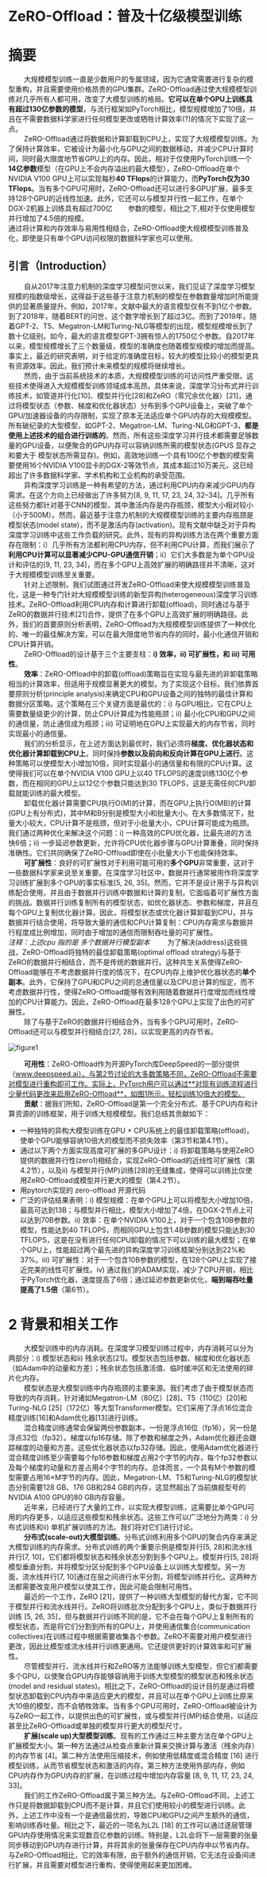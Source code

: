 # ZeRO-Offload：普及十亿级模型训练

# 摘要
&nbsp;&nbsp;&nbsp;&nbsp;&nbsp;&nbsp;&nbsp;&nbsp;大规模模型训练一直是少数用户的专属领域，因为它通常需要进行复杂的模型重构，并且需要使用价格昂贵的GPU集群。ZeRO-Offload通过使大规模模型训练对几乎所有人都可用，改变了大模型训练的格局。**它可以在单个GPU上训练具有超过130亿参数的模型**，与流行框架如PyTorch相比，模型规模增加了10倍，并且在不需要数据科学家进行任何模型更改或牺牲计算效率(?)的情况下实现了这一点。<br>
&nbsp;&nbsp;&nbsp;&nbsp;&nbsp;&nbsp;&nbsp;&nbsp;ZeRO-Offload通过将数据和计算卸载到CPU上，实现了大规模模型训练。为了保持计算效率，它被设计为最小化与GPU之间的数据移动，并减少CPU计算时间，同时最大限度地节省GPU上的内存。因此，相对于仅使用PyTorch训练一个**14亿参数**模型（在GPU上不会内存溢出的最大模型），ZeRO-Offload在单个NVIDIA V100 GPU上可以实现每秒**40 TFlops**的计算能力，而**PyTorch仅为30 TFlops**。当有多个GPU可用时，ZeRO-Offload还可以进行多GPU扩展，最多支持128个GPU的近线性加速。此外，它还可以与模型并行性一起工作，在单个DGX-2机器上训练具有超过700亿&nbsp;&nbsp;&nbsp;&nbsp;&nbsp;&nbsp;&nbsp;&nbsp;参数的模型，相比之下,相对于仅使用模型并行增加了4.5倍的规模。<br>
通过将计算和内存效率与易用性相结合，ZeRO-Offload使大规模模型训练普及化，即使是只有单个GPU访问权限的数据科学家也可以使用。<br>

## 引言（Introduction）
&nbsp;&nbsp;&nbsp;&nbsp;&nbsp;&nbsp;&nbsp;&nbsp;自从2017年注意力机制的深度学习模型问世以来，我们见证了深度学习模型规模的指数级增长，这得益于这些基于注意力机制的模型在参数数量增加时所能提供的显著质量提升。例如，2017年，文献中最大的语言模型仅有不到1亿个参数。到了2018年，随着BERT的问世，这个数字增长到了超过3亿。而到了2019年，随着GPT-2、T5、Megatron-LM和Turing-NLG等模型的出现，模型规模增长到了数十亿级别。如今，最大的语言模型GPT-3拥有惊人的1750亿个参数。自2017年以来，模型规模增长了三个数量级，模型的准确度也随着模型规模的增加而提高。事实上，最近的研究表明，对于给定的准确度目标，较大的模型比较小的模型更具有资源效率。因此，我们预计未来模型的规模将继续增长。<br>
&nbsp;&nbsp;&nbsp;&nbsp;&nbsp;&nbsp;&nbsp;&nbsp;然而，由于当前系统技术的本质，大规模模型训练的可访问性严重受限。这些技术使得进入大规模模型训练领域成本高昂。具体来说，深度学习分布式并行训练技术，如管道并行化[10]、模型并行化[28]和ZeRO（零冗余优化器）[21]，通过将模型状态（参数、梯度和优化器状态）分布到多个GPU设备上，突破了单个GPU/加速器设备的内存限制，实现了原本无法适应单个GPU内存的大规模模型。所有破纪录的大型模型，如GPT-2、Megatron-LM、Turing-NLG和GPT-3，**都是使用上述技术的组合进行训练的**。然而，所有这些深度学习并行技术都需要足够数量的GPU设备，以便聚合的GPU内存可以容纳训练所需的模型状态(GPUS 显存之和要大于 模型状态所需显存)。例如，高效地训练一个具有100亿个参数的模型需要使用16个NVIDIA V100显卡的DGX-2等效节点，其成本超过10万美元，这已经超出了许多数据科学家、学术机构和工业机构的承受范围。<br>
&nbsp;&nbsp;&nbsp;&nbsp;&nbsp;&nbsp;&nbsp;&nbsp;异构深度学习训练是一种有希望的方法，通过利用CPU内存来减少GPU内存需求。在这个方向上已经做出了许多努力[8, 9, 11, 17, 23, 24, 32–34]。几乎所有这些努力都针对基于CNN的模型，其中激活内存是内存瓶颈，模型大小相对较小（小于500M）。然而，最近基于注意力机制的大规模模型训练的主要内存瓶颈是模型状态(model state)，而不是激活内存(activation)。现有文献中缺乏对于异构深度学习训练中这些工作负载的研究。此外，现有的异构训练方法在两个重要方面存在限制：i）几乎所有方法都利用CPU内存，但不利用CPU计算，而我们展示了**利用CPU计算可以显著减少CPU-GPU通信开销**；ii）它们大多数是为单个GPU设计和评估的[9, 11, 23, 34]，而在多个GPU上高效扩展的明确路径并不清晰，这对于大规模模型训练至关重要。<br>
&nbsp;&nbsp;&nbsp;&nbsp;&nbsp;&nbsp;&nbsp;&nbsp;针对上述限制，我们试图通过开发ZeRO-Offload来使大规模模型训练普及化，这是一种专门针对大规模模型训练的新型异构(heterogeneous)深度学习训练技术。ZeRO-Offload利用CPU内存和计算进行卸载(offload)，同时通过与基于ZeRO的数据并行技术[21]合作，提供了在多个GPU上高效扩展的明确路径。此外，我们的首要原则分析表明，ZeRO-Offload为大规模模型训练提供了一种优化的、唯一的最佳解决方案，可以在最大限度地节省内存的同时，最小化通信开销和CPU计算开销。<br>
&nbsp;&nbsp;&nbsp;&nbsp;&nbsp;&nbsp;&nbsp;&nbsp;ZeRO-Offload的设计基于三个主要支柱：**i) 效率，ii) 可扩展性，和 iii) 可用性**。<br>
&nbsp;&nbsp;&nbsp;&nbsp;&nbsp;&nbsp;&nbsp;&nbsp;**效率**：ZeRO-Offload中的卸载(offload)策略旨在实现与最先进的非卸载策略相当的计算效率，但适用于规模显著更大的模型。为了实现这个目标，我们依靠首要原则分析(principle analysis)来确定CPU和GPU设备之间的独特的最佳计算和数据分区策略。这个策略在三个关键方面是最优的：i) 与GPU相比，它在CPU上需要数量级更少的计算，防止CPU计算成为性能瓶颈；ii) 最小化CPU和GPU之间的通信量，防止通信成为瓶颈；iii) 可证明地在GPU上实现最大的内存节省，同时实现最小的通信量。<br>
&nbsp;&nbsp;&nbsp;&nbsp;&nbsp;&nbsp;&nbsp;&nbsp;我们的分析显示，在上述方面达到最优时，我们必须将**梯度、优化器状态和优化器计算卸载到CPU上**，同时保持**参数以及前向和反向计算在GPU上进行**。这种策略可以使模型大小增加10倍，同时实现最小的通信量和有限的CPU计算。这使得我们可以在单个NVIDIA V100 GPU上以40 TFLOPS的速度训练130亿个参数，而在相同的GPU上以12亿个参数只能达到30 TFLOPS，这是无需任何CPU卸载就能训练的最大模型。<br>
&nbsp;&nbsp;&nbsp;&nbsp;&nbsp;&nbsp;&nbsp;&nbsp;卸载优化器计算需要CPU执行O(M)的计算，而在GPU上执行O(MB)的计算(GPU上有分布式)，其中M和B分别是模型大小和批量大小。在大多数情况下，批量大小较大，CPU计算不是瓶颈，但对于小批量大小，CPU计算可能成为瓶颈。我们通过两种优化来解决这个问题：i) 一种高效的CPU优化器，比最先进的方法快6倍；ii) 一步延迟参数更新，允许将CPU优化器步骤与GPU计算重叠，同时保持准确性。它们共同确保了ZeRO-Offload即使在小批量大小下也能保持效率。<br>
&nbsp;&nbsp;&nbsp;&nbsp;&nbsp;&nbsp;&nbsp;&nbsp;**可扩展性**：良好的可扩展性对于利用可能可用的**多个GPU**非常重要，这对于一些数据科学家来说至关重要。在深度学习社区中，数据并行通常被用作将深度学习训练扩展到多个GPU的事实标准[5, 26, 35]。然而，它并不是设计用于与异构训练配合使用，并且由于数据并行训练中数据和计算的复制，它面临着可扩展性方面的挑战。数据并行训练复制所有的模型状态，如优化器状态、参数和梯度，并且在每个GPU上复制优化器计算。因此，将模型状态或优化器计算卸载到CPU，并与数据并行结合使用，将导致大量的通信和CPU计算复制：CPU内存需求与数据并行程度成比例增加，同时由于增加的通信而限制吞吐量的可扩展性。<br>
*注释：上述cpu 指的是 多个数据并行模型副本*
&nbsp;&nbsp;&nbsp;&nbsp;&nbsp;&nbsp;&nbsp;&nbsp;为了解决(address)这些挑战，ZeRO-Offload将独特的最佳卸载策略(optimal offload strategy)与基于ZeRO的数据并行相结合，而不是传统的数据并行。这种共生关系使得ZeRO-Offload能够在不考虑数据并行度的情况下，在CPU内存上维护优化器状态的**单个副本**。此外，它保持了GPU和CPU之间的总通信量以及CPU总计算的恒定，而不考虑数据并行性，使得ZeRO-Offload能够有效利用随着数据并行度增加而线性增加的CPU计算能力。因此，ZeRO-Offload在最多128个GPU上实现了出色的可扩展性。<br>
&nbsp;&nbsp;&nbsp;&nbsp;&nbsp;&nbsp;&nbsp;&nbsp;除了与基于ZeRO的数据并行相结合外，当有多个GPU可用时，ZeRO-Offload还可以与模型并行相结合[27, 28]，以实现更高的内存节省。<br>

![figure1](images/zero-offload-figure1.jpg)

&nbsp;&nbsp;&nbsp;&nbsp;&nbsp;&nbsp;&nbsp;&nbsp;**可用性**：ZeRO-Offload作为开源PyTorch库DeepSpeed的一部分提供（www.deepspeed.ai）。与第2节讨论的大多数策略不同，ZeRO-Offload不需要对模型进行重构即可工作。实际上，PyTorch用户可以通过**对现有训练流程进行少量代码更改来启用ZeRO-Offload**，如图1所示，轻松训练10倍大的模型。<br>
&nbsp;&nbsp;&nbsp;&nbsp;&nbsp;&nbsp;&nbsp;&nbsp;**贡献**：据我们所知，ZeRO-Offload是第一个完全分布式、基于CPU内存和计算资源的训练框架，用于训练大规模模型。我们总结其贡献如下：<br>
- 一种独特的异构大模型训练在GPU + CPU系统上的最佳卸载策略(offload)，使单个GPU能够容纳10倍大的模型而不损失效率（第3节和第4.1节）。 <br>
- 通过以下两个方面实现高度可扩展的多GPU设计：i) 将卸载策略与使用ZeRO提供的数据并行性(zero1)相结合，实现ZeRO-Offload的近线性可扩展性（第4.2节），以及ii) 与模型并行(MP)训练[28]的无缝集成，使得可以训练比仅使用ZeRO-Offload或模型并行更大的模型（第4.2节）。
- 用pytorch实现的 zero-offload 开源代码
- 广泛的评估结果表明：i) 模型规模：在单个GPU上可以将模型大小增加10倍，最高可达到13B；与模型并行相比，模型大小增加了4倍，在DGX-2节点上可以达到70B参数。ii) 效率：在单个NVIDIA V100上，对于一个包含10B参数的模型，性能达到40 TFLOPS，而相同GPU上包含1.4B参数的模型只能达到30 TFLOPS，这是在没有进行任何CPU卸载的情况下可以训练的最大模型；在单个GPU上，性能超过两个最先进的异构深度学习训练框架分别达到22%和37%。iii) 可扩展性：对于一个包含10B参数的模型，在128个GPU上实现了接近完美的线性可扩展性。iv) 通过我们的ADAM实现，减少了CPU开销，相比于PyTorch优化器，速度提高了6倍；通过延迟参数更新优化，**端到端吞吐量提高了1.5倍**（第6节）。<br>

# 2 背景和相关工作
&nbsp;&nbsp;&nbsp;&nbsp;&nbsp;&nbsp;&nbsp;&nbsp;大模型训练中的内存消耗。在深度学习模型训练过程中，内存消耗可以分为两部分：i) 模型状态和ii) 残余状态[21]。模型状态包括参数、梯度和优化器状态（如Adam中的动量和方差）；残余状态包括激活值、临时缓冲区和无法使用的碎片化内存。<br>
&nbsp;&nbsp;&nbsp;&nbsp;&nbsp;&nbsp;&nbsp;&nbsp;模型状态是大模型训练中内存瓶颈的主要来源。我们考虑了由于模型状态而导致的内存消耗，针对诸如Megatron-LM（80亿）[28]、T5（110亿）[20]和Turing-NLG [25]（172亿）等大型Transformer模型。它们采用了浮点16位混合精度训练[16]和Adam优化器[13]进行训练。<br>
&nbsp;&nbsp;&nbsp;&nbsp;&nbsp;&nbsp;&nbsp;&nbsp;混合精度训练通常会保留两份参数副本，一份是浮点16位（fp16），另一份是浮点32位（fp32）。梯度以fp16存储。除了参数和梯度之外，Adam优化器还会跟踪梯度的动量和方差。这些优化器状态以fp32存储。因此，使用Adam优化器进行混合精度训练至少需要每个fp16参数和梯度占用2个字节的内存，每个fp32参数以及每个梯度的动量和方差占用4个字节的内存。总体而言，一个具有M个参数的模型需要占用16×M字节的内存。因此，Megatron-LM、T5和Turing-NLG的模型状态分别需要128 GB、176 GB和284 GB的内存，这显然超出了当前旗舰型号的NVIDIA A100 GPU的80 GB内存容量。<br>
&nbsp;&nbsp;&nbsp;&nbsp;&nbsp;&nbsp;&nbsp;&nbsp;近年来，已经进行了大量的工作，以实现大模型训练，这需要比单个GPU可用的内存更多，以适应这些模型和残余状态。这些工作可以广泛地分为两类：i) 分布式训练和ii) 单机扩展训练的方法。我们将对它们进行讨论。<br>
&nbsp;&nbsp;&nbsp;&nbsp;&nbsp;&nbsp;&nbsp;&nbsp;**分布式(scale-out)大模型训练**。分布式训练利用多个GPU的聚合内存来满足大模型训练的内存需求。分布式训练的两个重要示例是模型并行[5, 28]和流水线并行[7, 10]，它们都将模型状态和残余状态分割到多个GPU上。模型并行[5, 28]将模型垂直分割，并将模型分区分配到多个GPU设备上以训练大型模型。另一方面，流水线并行[7, 10]通过在层之间进行水平分割，将模型训练并行化。这两种方法都需要改变用户模型以使其工作，因此可能会限制可用性。<br>
&nbsp;&nbsp;&nbsp;&nbsp;&nbsp;&nbsp;&nbsp;&nbsp;最近的一个工作，ZeRO [21]，提供了一种训练大型模型的替代方案，它不同于模型并行和流水线并行。ZeRO将训练批次分配到多个GPU上，类似于数据并行训练 [5, 26, 35]，但与数据并行训练不同的是，它不会在每个GPU上复制所有的模型状态，而是将它们分割到所有的GPU上，并使用通信集合(communication collectives)在训练过程中根据需要收集各个参数。ZeRO不需要对用户模型进行更改，因此比模型或流水线并行训练更通用。它还提供更好的计算效率和可扩展性。<br>
&nbsp;&nbsp;&nbsp;&nbsp;&nbsp;&nbsp;&nbsp;&nbsp;尽管模型并行、流水线并行和ZeRO等方法能够训练大型模型，但它们都需要多个GPU，以使聚合GPU内存能够容纳用于训练大型模型的模型状态和残余状态(model and residual states)。相比之下，ZeRO-Offload的设计目的是通过将模型状态卸载到CPU内存中来适应更大的模型，并且可以在单个GPU上训练比原来大10倍的模型，而不会牺牲效率。当有多个GPU可用时，ZeRO-Offload被设计为与ZeRO一起工作，以提供出色的可扩展性，或与模型并行(MP)结合使用，以适应甚至比ZeRO-Offload或单独的模型并行更大的模型尺寸。<br>
&nbsp;&nbsp;&nbsp;&nbsp;&nbsp;&nbsp;&nbsp;&nbsp;**扩展(scale up)大型模型训练**。现有的工作通过三种主要方法在单个GPU上扩展模型大小。第一种方法通过从检查点重新计算来交换计算与激活（残余内存）的内存节省 [4]。第二种方法使用压缩技术，例如使用低精度或混合精度 [16] 进行模型训练，从而节省模型状态和激活的内存。第三种方法使用外部内存，例如CPU内存作为GPU内存的扩展，在训练过程中增加内存容量 [8, 9, 11, 17, 23, 24, 33]。<br>
&nbsp;&nbsp;&nbsp;&nbsp;&nbsp;&nbsp;&nbsp;&nbsp;我们的工作ZeRO-Offload属于第三种方法。与ZeRO-Offload不同，上述工作只是将数据卸载到CPU而不是计算，并且它们使用较小的模型进行训练。此外，上述工作中没有一个是通信最优的，导致CPU和GPU之间产生额外的通信，影响训练吞吐量。相比之下，最近的一项名为L2L [18] 的工作可以通过逐层管理GPU内存使用情况来实现数百亿参数的训练。特别是，L2L会将下一层需要的张量同步移动到GPU内存进行计算，并将其余的张量保存在CPU内存中以节省内存。与ZeRO-Offload相比，它的效率有限，由于额外的通信开销，它无法在设备间进行扩展，并且需要对模型进行重构，使得使用起来更加困难。<br>





